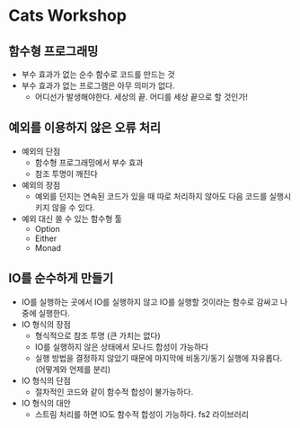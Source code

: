 # Cats Workshop

## 함수형 프로그래밍

- 부수 효과가 없는 순수 함수로 코드를 만드는 것
- 부수 효과가 없는 프로그램은 아무 의미가 없다.
  - 어디선가 발생해야한다. 세상의 끝. 어디를 세상 끝으로 할 것인가!

## 예외를 이용하지 않은 오류 처리

- 예외의 단점
  - 함수형 프로그래밍에서 부수 효과
  - 참조 투명이 깨진다
- 예외의 장점
  - 예외를 던지는 연속된 코드가 있을 때 따로 처리하지 않아도 다음 코드를 실행시키지 않을 수 있다.
- 예외 대신 쓸 수 있는 함수형 툴
  - Option
  - Either
  - Monad

## IO를 순수하게 만들기

- IO를 실행하는 곳에서 IO를 실행하지 않고 IO를 실행할 것이라는 함수로 감싸고 나중에 실행한다.
- IO 형식의 장점
  - 형식적으로 참조 투명 (큰 가치는 없다)
  - IO를 실행하지 않은 상태에서 모나드 합성이 가능하다
  - 실행 방법을 결정하지 않았기 때문에 마지막에 비동기/동기 실행에 자유롭다. (어떻게와 언제를 분리)
- IO 형식의 단점
  - 절차적인 코드와 같이 함수적 합성이 불가능하다.
- IO 형식의 대안
  - 스트림 처리를 하면 IO도 함수적 합성이 가능하다. fs2 라이브러리
  
  
